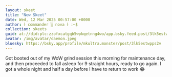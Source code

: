 ```yaml
---
layout: skeet
title: "New Skeet"
date: Wed, 12 Mar 2025 00:57:00 +0000
author: ⸸ commander ░ nova ⸸ :~$
collection: skeets
guid: at://did:plc:zzofxcatgqb5wpkqetnng4wo/app.bsky.feed.post/3lk5estwpps2v
avatar: /img/avatar/daemon.jpeg
bluesky: https://bsky.app/profile/mkultra.monster/post/3lk5estwpps2v
---
```


Got booted out of my WoW grind session this morning for maintenance day, and then proceeded to fall asleep for 9 straight hours, ready to go again. I got a whole night and half a day before I have to return to work 😂
